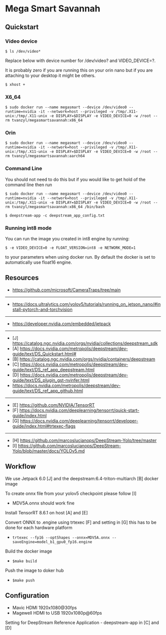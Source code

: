 # Mega Smart Savannah

## Quickstart

### Video device
`$ ls /dev/video*`

Replace below with device number for /dev/video? and VIDEO_DEVICE=?.

It is probably zero if you are running this on your orin nano but if you are attaching to your desktop it might be others.

`$ xhost +`

### X6_64
`$ sudo docker run --name megasmart --device /dev/video0 --runtime=nvidia -it --network=host --privileged -v /tmp/.X11-unix:/tmp/.X11-unix -e DISPLAY=$DISPLAY -e VIDEO_DEVICE=0 -w /root --rm tvanzyl/megasmartsavannah:x86_64`

### Orin
`$ sudo docker run --name megasmart --device /dev/video0 --runtime=nvidia -it --network=host --privileged -v /tmp/.X11-unix:/tmp/.X11-unix -e DISPLAY=$DISPLAY -e VIDEO_DEVICE=0 -w /root --rm tvanzyl/megasmartsavannah:aarch64`

### Command Line
You should not need to do this but if you would like to get hold of the command line then run

`$ sudo docker run --name megasmart --device /dev/video0 --runtime=nvidia -it --network=host --privileged -v /tmp/.X11-unix:/tmp/.X11-unix -e DISPLAY=$DISPLAY -e VIDEO_DEVICE=0 -w /root --rm tvanzyl/megasmartsavannah:x86_64 /bin/bash`

`$ deepstream-app -c deepstream_app_config.txt`

### Running int8 mode
You can run the image you created in int8 engine by running:

`$ -e VIDEO_DEVICE=0 -e FLOAT_VERSION=int8 -e NETWORK_MODE=1`

to your parameters when using docker run. By default the docker is set to automatically use float16 engine.

## Resources

- https://github.com/microsoft/CameraTraps/tree/main
---
- https://docs.ultralytics.com/yolov5/tutorials/running_on_jetson_nano/#install-pytorch-and-torchvision
---
- https://developer.nvidia.com/embedded/jetpack
---
- [J] https://catalog.ngc.nvidia.com/orgs/nvidia/collections/deepstream_sdk
- [A] https://docs.nvidia.com/metropolis/deepstream/dev-guide/text/DS_Quickstart.html#
- [B] https://catalog.ngc.nvidia.com/orgs/nvidia/containers/deepstream
- [C] https://docs.nvidia.com/metropolis/deepstream/dev-guide/text/DS_ref_app_deepstream.html
- [D] https://docs.nvidia.com/metropolis/deepstream/dev-guide/text/DS_plugin_gst-nvinfer.html
- https://docs.nvidia.com/metropolis/deepstream/dev-guide/text/DS_ref_app_github.html
---
- [E] https://github.com/NVIDIA/TensorRT
- [F] https://docs.nvidia.com/deeplearning/tensorrt/quick-start-guide/index.html
- [G] https://docs.nvidia.com/deeplearning/tensorrt/developer-guide/index.html#trtexec-flags
---
- [H] https://github.com/marcoslucianops/DeepStream-Yolo/tree/master
- [I] https://github.com/marcoslucianops/DeepStream-Yolo/blob/master/docs/YOLOv5.md

## Workflow

We use Jetpack 6.0 [J] and the deepstream:6.4-triton-multiarch [B] docker image

To create onnx file from your yolov5 checkpoint please follow [I]
- MDV5A.onnx should work fine

Install TensorRT 8.6.1 on host [A] and [E]

Convert ONNX to .engine using trtexec [F] and setting in [G] this has to be done for each hardware platform
- `trtexec --fp16 --optShapes --onnx=MDV5A.onnx --saveEngine=model_b1_gpu0_fp16.engine`

Build the docker image
- `$make build`

Push the image to doker hub
- `$make push`

## Configuration

- Mavic HDMI 1920x1080@30fps
- Magewell HDMI to USB 1920x1080p@60fps

Setting for DeepStream Reference Application - deepstream-app in [C] and [D]
